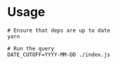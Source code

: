 # Usage

```
# Ensure that deps are up to date
yarn

# Run the query
DATE_CUTOFF=YYYY-MM-DD ./index.js 
```
